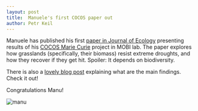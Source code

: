 ```yaml
---
layout: post
title:  Manuele's first COCOS paper out
author: Petr Keil
---
```


Manuele has published his first [paper in Journal of Ecology](https://besjournals.onlinelibrary.wiley.com/doi/10.1111/1365-2745.14288) presenting results of his [COCOS Marie Curie](https://petrkeil.github.io/funding/post/2022/01/10/COCOS.html) project in MOBI lab. The paper explores how grasslands (specifically, their biomass) resist extreme droughts, and how they recover if they get hit. Spoiler: It depends on biodiversity.

There is also a [lovely blog post](https://jecologyblog.com/2024/04/15/biodiversity-supports-grassland-resistance-and-recovery-under-extreme-drought/) explaining what are the main findings. Check it out!

Congratulations Manu!

![manu](../../../../images/team/manuele.jpg)
